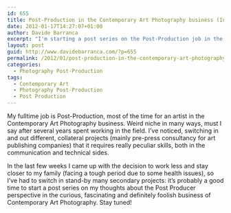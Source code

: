 ```yaml
---
id: 655
title: Post-Production in the Contemporary Art Photography business (Intro)
date: 2012-01-17T14:27:07+01:00
author: Davide Barranca
excerpt: "I'm starting a post series on the Post-Production job in the Contemporary Art Photography business - my own point of view on this fascinating and crazy world."
layout: post
guid: http://www.davidebarranca.com/?p=655
permalink: /2012/01/post-production-in-the-contemporary-art-photography-business-intro/
categories:
  - Photography Post-Production
tags:
  - Contemporary Art
  - Photography Post-Production
  - Post Production
---
```

<div class="pf-content">
  <p>
    My fulltime job is Post-Production, most of the time for an artist in the Contemporary Art Photography business. Weird niche in many ways, must I say after several years spent working in the field. I&#8217;ve noticed, switching in and out different, collateral projects (mainly pre-press consultancy for art publishing companies) that it requires really peculiar skills, both in the communication and technical sides.
  </p>

  <p>
    In the last few weeks I came up with the decision to work less and stay closer to my family (facing a tough period due to some health issues), so I&#8217;ve had to switch in stand-by many secondary projects: it&#8217;s probably a good time to start a post series on my thoughts about the Post Producer perspective in the curious, fascinating and definitely foolish business of Contemporary Art Photography. Stay tuned!
  </p>
</div>
